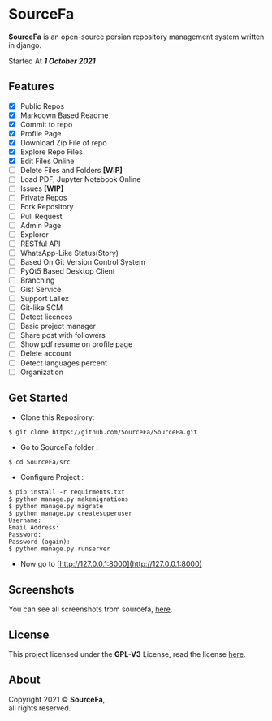 # SourceFa

**SourceFa** is an open-source persian repository management system written in django.

Started At ***1 October 2021***

## Features
- [x] Public Repos
- [x] Markdown Based Readme
- [x] Commit to repo 
- [x] Profile Page
- [x] Download Zip File of repo
- [x] Explore Repo Files
- [x] Edit Files Online 
- [ ] Delete Files and Folders **[WIP]**
- [ ] Load PDF, Jupyter Notebook Online
- [ ] Issues **[WIP]**
- [ ] Private Repos
- [ ] Fork Repository 
- [ ] Pull Request 
- [ ] Admin Page
- [ ] Explorer
- [ ] RESTful API
- [ ] WhatsApp-Like Status(Story)
- [ ] Based On Git Version Control System
- [ ] PyQt5 Based Desktop Client
- [ ] Branching
- [ ] Gist Service
- [ ] Support LaTex
- [ ] Git-like SCM
- [ ] Detect licences
- [ ] Basic project manager
- [ ] Share post with followers
- [ ] Show pdf resume on profile page
- [ ] Delete account
- [ ] Detect languages percent
- [ ] Organization

## Get Started
- Clone this Reposirory:
```
$ git clone https://github.com/SourceFa/SourceFa.git
```
- Go to SourceFa folder :
```
$ cd SourceFa/src
```
- Configure Project :
```
$ pip install -r requirments.txt
$ python manage.py makemigrations
$ python manage.py migrate
$ python manage.py createsuperuser
Username:
Email Address:
Password:
Password (again):
$ python manage.py runserver
```
- Now go to [http://127.0.0.1:8000](http://127.0.0.1:8000)
## Screenshots
You can see all screenshots from sourcefa, [here](/screenshots/).
## License
This project licensed under the **GPL-V3** License, read the license [here](LICENSE).

## About
Copyright 2021 &copy; **SourceFa**, \
all rights reserved.
